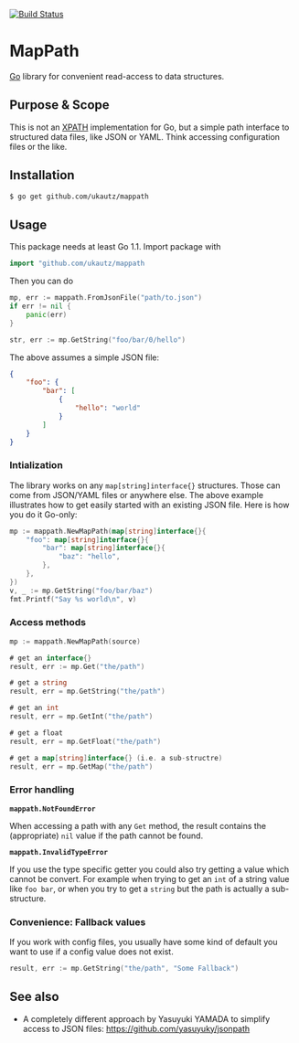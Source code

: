 [![Build Status](https://travis-ci.org/ukautz/mappath.svg?branch=master)](https://travis-ci.org/ukautz/mappath)

# MapPath

[Go](http://golang.org/) library for convenient read-access to data structures.

## Purpose & Scope

This is not an [XPATH](http://en.wikipedia.org/wiki/XPath) implementation for Go, but a simple path interface
 to structured data files, like JSON or YAML. Think accessing configuration files or the like.

## Installation

```bash
$ go get github.com/ukautz/mappath
```

## Usage

This package needs at least Go 1.1. Import package with

```go
import "github.com/ukautz/mappath
```

Then you can do

```go
mp, err := mappath.FromJsonFile("path/to.json")
if err != nil {
    panic(err)
}

str, err := mp.GetString("foo/bar/0/hello")
```

The above assumes a simple JSON file:

```json
{
    "foo": {
        "bar": [
            {
                "hello": "world"
            }
        ]
    }
}
```

### Intialization

The library works on any `map[string]interface{}` structures. Those can come from JSON/YAML files or anywhere else. The above example illustrates how to get easily started with an existing JSON file. Here is how you do it Go-only:

```go
mp := mappath.NewMapPath(map[string]interface{}{
    "foo": map[string]interface{}{
        "bar": map[string]interface{}{
            "baz": "hello",
        },
    },
})
v, _ := mp.GetString("foo/bar/baz")
fmt.Printf("Say %s world\n", v)
```

### Access methods

```go
mp := mappath.NewMapPath(source)

# get an interface{}
result, err := mp.Get("the/path")

# get a string
result, err = mp.GetString("the/path")

# get an int
result, err = mp.GetInt("the/path")

# get a float
result, err = mp.GetFloat("the/path")

# get a map[string]interface{} (i.e. a sub-structre)
result, err = mp.GetMap("the/path")
```

### Error handling

**`mappath.NotFoundError`**

When accessing a path with any `Get` method, the result contains the (appropriate) `nil` value
if the path cannot be found.

**`mappath.InvalidTypeError`**

If you use the type specific getter you could also try getting a value which cannot be convert. For example
when trying to get an `int` of a string value like `foo bar`, or when you try to get a `string` but the
path is actually a sub-structure.

### Convenience: Fallback values

If you work with config files, you usually have some kind of default you want to use if a config value does not exist.

```go
result, err := mp.GetString("the/path", "Some Fallback")
```

## See also

* A completely different approach by Yasuyuki YAMADA to simplify access to JSON files: https://github.com/yasuyuky/jsonpath
